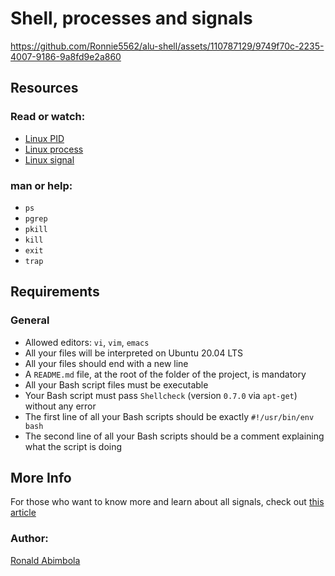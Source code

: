 # Shell, processes and signals
https://github.com/Ronnie5562/alu-shell/assets/110787129/9749f70c-2235-4007-9186-9a8fd9e2a860
## Resources
### Read or watch:
- [Linux PID](http://www.linfo.org/pid.html)
- [Linux process](https://www.thegeekstuff.com/2012/03/linux-processes-environment/)
- [Linux signal](https://www.thegeekstuff.com/2012/03/linux-signals-fundamentals/)
### man or help:
- `ps`
- `pgrep`
- `pkill`
- `kill`
- `exit`
- `trap`

## Requirements
### General
- Allowed editors: `vi`, `vim`, `emacs`
- All your files will be interpreted on Ubuntu 20.04 LTS
- All your files should end with a new line
- A `README.md` file, at the root of the folder of the project, is mandatory
- All your Bash script files must be executable
- Your Bash script must pass `Shellcheck` (version `0.7.0` via `apt-get`) without any error
- The first line of all your Bash scripts should be exactly `#!/usr/bin/env bash`
- The second line of all your Bash scripts should be a comment explaining what the script is doing

## More Info
For those who want to know more and learn about all signals, check out [this article](https://www.computerhope.com/unix/signals.htm)
### Author:
[Ronald Abimbola](https://www.linkedin.com/in/abimbola-ronald-977299224/)
